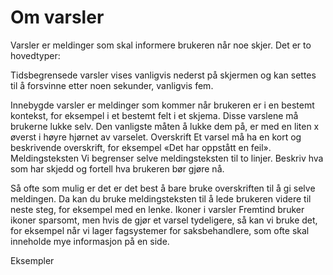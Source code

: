 # Om varsler

Varsler er meldinger som skal informere brukeren når noe skjer. Det er to hovedtyper:

Tidsbegrensede varsler vises vanligvis nederst på skjermen og kan settes til å forsvinne etter noen sekunder, vanligvis fem.

Innebygde varsler er meldinger som kommer når brukeren er i en bestemt kontekst, for eksempel i et bestemt felt i et skjema. Disse varslene må brukerne lukke selv. Den vanligste måten å lukke dem på, er med en liten x øverst i høyre hjørnet av varselet.
Overskrift
Et varsel må ha en kort og beskrivende overskrift, for eksempel «Det har oppstått en feil».
Meldingsteksten
Vi begrenser selve meldingsteksten til to linjer. Beskriv hva som har skjedd og fortell hva brukeren bør gjøre nå.

Så ofte som mulig er det er det best å bare bruke overskriften til å gi selve meldingen. Da kan du bruke meldingsteksten til å lede brukeren videre til neste steg, for eksempel med en lenke.
Ikoner i varsler
Fremtind bruker ikoner sparsomt, men hvis de gjør et varsel tydeligere, så kan vi bruke det, for eksempel når vi lager fagsystemer for saksbehandlere, som ofte skal inneholde mye informasjon på en side.

Eksempler
